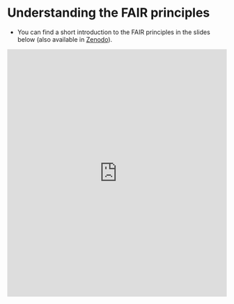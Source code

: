 # Understanding the FAIR principles

- You can find a short introduction to the FAIR principles in the slides below (also available in [Zenodo](https://doi.org/)).

<style>
.responsive-wrap iframe{ max-width: 100%;}
</style>
<div class="responsive-wrap">
<!-- this is the embed code provided by Google -->
  <iframe src="https://docs.google.com/presentation/d/1tLpi3XVdM1LPvGpjuhq-HhDhis-DE-l4-LPR3huzHaE/embed?start=false&loop=false&delayms=3000" frameborder="0" width="960" height="569" allowfullscreen="true" mozallowfullscreen="true" webkitallowfullscreen="true"></iframe>
<!-- Google embed ends -->
</div>


